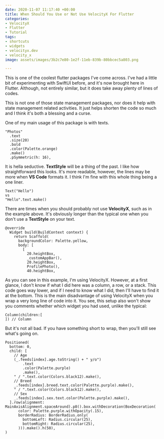 ```yaml
---
date: 2020-11-07 11:17:40 +00:00
title: When Should You Use or Not Use VelocityX For Flutter
categories:
- VelocityX
- Flutter
- Tutorial
tags:
- shortcuts
- widgets
- velocityx.dev
- velocity_x
image: assets/images/3b2c7e80-1e2f-11eb-839b-80bbcec5a803.png

---
```

This is one of the coolest flutter packages I've come across. I've had a little bit of experimenting with SwiftUI before, and it's now brought here in Flutter. Although, not entirely similar, but it does take away plenty of lines of codes.

This is not one of those state management packages, nor does it help with state management related activities. It just helps shorten the code so much and I think it's both a blessing and a curse.

One of my main usage of this package is with texts.

    "Photos"
      .text
      .size(20)
      .bold
      .color(Palette.orange)
      .make()
      .pSymmetric(h: 16),

It is hella seductive. **TextStyle** will be a thing of the past. I like how straightforward this looks. It's more readable, however, the lines may be more when **VS Code** formats it. I think I'm fine with this whole thing being a one liner.

    Text("Hello")
    vs
    "Hello".text.make()

There are times when you should probably not use **VelocityX**, such as in the example above. It's obviously longer than the typical one when you don't use a **TextStyle** on your text.

    @override
      Widget build(BuildContext context) {
        return Scaffold(
          backgroundColor: Palette.yellow,
          body: [
            [
              20.heightBox,
              _customAppBar(),
              20.heightBox,
              ProfilePhoto(),
              40.heightBox,

As you can see in this example, I'm using VelocityX. However, at a first glance, I don't know if what I did here was a column, a row, or a stack. This code goes way lower, and if I need to know what I did, then I'll have to find it at the bottom. This is the main disadvantage of using VelocityX when you wrap a very long line of code into it. You see, this setup also won't show you comments whether which widget you had used, unlike the typical:

    Column(children:[
    ]) // Column

But it's not all bad. If you have something short to wrap, then you'll still see what's going on.

    Positioned(
      bottom: 0,
      child: [
        // Age
        (_.feeds[index].age.toString() + " y/o")
            .text
            .color(Palette.purple)
            .make(),
        " / ".text.color(Colors.black12).make(),
        // Breed
        _.feeds[index].breed.text.color(Palette.purple).make(),
        " / ".text.color(Colors.black12).make(),
        // Sex
        _.feeds[index].sex.text.color(Palette.purple).make(),
      ].row(alignment: MainAxisAlignment.spaceAround).p8().box.withDecoration(BoxDecoration(
          color: Palette.purple.withOpacity(.15),
          borderRadius: BorderRadius.only(
            bottomLeft: Radius.circular(25),
            bottomRight: Radius.circular(25),
          ))).make().h(50),
    )